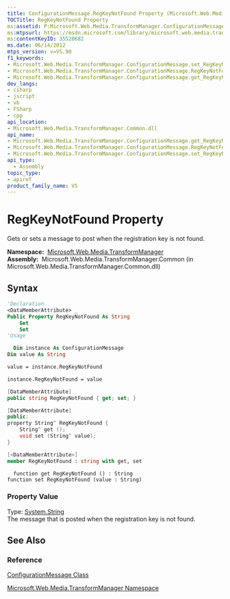 ```yaml
---
title: ConfigurationMessage.RegKeyNotFound Property (Microsoft.Web.Media.TransformManager)
TOCTitle: RegKeyNotFound Property
ms:assetid: P:Microsoft.Web.Media.TransformManager.ConfigurationMessage.RegKeyNotFound
ms:mtpsurl: https://msdn.microsoft.com/library/microsoft.web.media.transformmanager.configurationmessage.regkeynotfound(v=VS.90)
ms:contentKeyID: 35520682
ms.date: 06/14/2012
mtps_version: v=VS.90
f1_keywords:
- Microsoft.Web.Media.TransformManager.ConfigurationMessage.set_RegKeyNotFound
- Microsoft.Web.Media.TransformManager.ConfigurationMessage.RegKeyNotFound
- Microsoft.Web.Media.TransformManager.ConfigurationMessage.get_RegKeyNotFound
dev_langs:
- csharp
- jscript
- vb
- FSharp
- cpp
api_location:
- Microsoft.Web.Media.TransformManager.Common.dll
api_name:
- Microsoft.Web.Media.TransformManager.ConfigurationMessage.get_RegKeyNotFound
- Microsoft.Web.Media.TransformManager.ConfigurationMessage.RegKeyNotFound
- Microsoft.Web.Media.TransformManager.ConfigurationMessage.set_RegKeyNotFound
api_type:
  - Assembly
topic_type:
- apiref
product_family_name: VS
---
```


# RegKeyNotFound Property

Gets or sets a message to post when the registration key is not found.

**Namespace:**  [Microsoft.Web.Media.TransformManager](microsoft-web-media-transformmanager-namespace.md)  
**Assembly:**  Microsoft.Web.Media.TransformManager.Common (in Microsoft.Web.Media.TransformManager.Common.dll)

## Syntax

```vb
'Declaration
<DataMemberAttribute> _
Public Property RegKeyNotFound As String
    Get
    Set
'Usage

  Dim instance As ConfigurationMessage
Dim value As String

value = instance.RegKeyNotFound

instance.RegKeyNotFound = value
```

```csharp
[DataMemberAttribute]
public string RegKeyNotFound { get; set; }
```

```cpp
[DataMemberAttribute]
public:
property String^ RegKeyNotFound {
    String^ get ();
    void set (String^ value);
}
```

``` fsharp
[<DataMemberAttribute>]
member RegKeyNotFound : string with get, set
```

```jscript
  function get RegKeyNotFound () : String
function set RegKeyNotFound (value : String)
```

### Property Value

Type: [System.String](https://msdn.microsoft.com/library/s1wwdcbf)  
The message that is posted when the registration key is not found.  

## See Also

### Reference

[ConfigurationMessage Class](configurationmessage-class-microsoft-web-media-transformmanager.md)

[Microsoft.Web.Media.TransformManager Namespace](microsoft-web-media-transformmanager-namespace.md)

